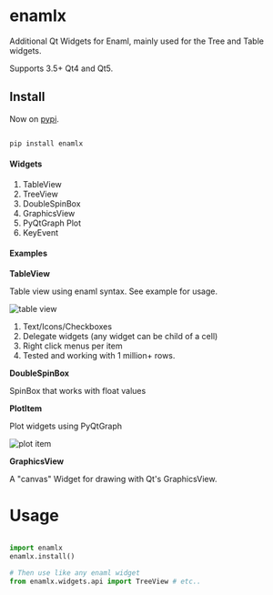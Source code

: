 # enamlx

Additional Qt Widgets for Enaml, mainly used for the Tree and Table widgets.

Supports 3.5+ Qt4 and Qt5.

## Install

Now on [pypi](https://pypi.org/project/enamlx/).

```bash

pip install enamlx

```

#### Widgets ####

1. TableView
2. TreeView
3. DoubleSpinBox
4. GraphicsView
5. PyQtGraph Plot
6. KeyEvent


#### Examples ####

__TableView__

Table view using enaml syntax. See example for usage.

![table view](https://lh6.googleusercontent.com/FUfzbzZpsMuGymnNdzBeXgONZXJGQreswK05lMP1zRlesxY70Xo14dxYBBOrqb23DCf6yOMeXYqHNxEaNtdc13GNmri6-pQ3-uoq4rcgRvHh3b8J58MVx_xZaifCHz2Hv0Q3CoQ)

1. Text/Icons/Checkboxes
2. Delegate widgets (any widget can be child of a cell)
3. Right click menus per item
4. Tested and working with 1 million+ rows.



__DoubleSpinBox__

SpinBox that works with float values


__PlotItem__

Plot widgets using PyQtGraph


![plot item](https://lh5.googleusercontent.com/pqa4WZnMzaU72pYnqc75AghnJGC8Z6kCELcsHkR3n_VTQzEmCB9di7reqqQbCIpnfAVXSCEXK6y07_DMyQ51XUCUAOe-xczfKsYKCRROPbUlDHcGMNSFaBmZRGxXP9Clya_q34I)


__GraphicsView__

A "canvas" Widget for drawing with Qt's GraphicsView.



# Usage

```python

import enamlx
enamlx.install()

# Then use like any enaml widget
from enamlx.widgets.api import TreeView # etc..

```

